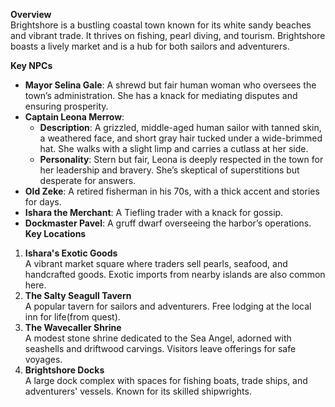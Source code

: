 
**Overview**  
Brightshore is a bustling coastal town known for its white sandy beaches and vibrant trade. It thrives on fishing, pearl diving, and tourism. Brightshore boasts a lively market and is a hub for both sailors and adventurers.

**Key NPCs**

- **Mayor Selina Gale**: A shrewd but fair human woman who oversees the town’s administration. She has a knack for mediating disputes and ensuring prosperity.
- **Captain Leona Merrow**: 
	- **Description**: A grizzled, middle-aged human sailor with tanned skin, a weathered face, and short gray hair tucked under a wide-brimmed hat. She walks with a slight limp and carries a cutlass at her side.
	- **Personality**: Stern but fair, Leona is deeply respected in the town for her leadership and bravery. She’s skeptical of superstitions but desperate for answers.
- **Old Zeke**: A retired fisherman in his 70s, with a thick accent and stories for days.
- **Ishara the Merchant**: A Tiefling trader with a knack for gossip.
- **Dockmaster Pavel**: A gruff dwarf overseeing the harbor’s operations.
**Key Locations**

1. **Ishara's Exotic Goods**  
    A vibrant market square where traders sell pearls, seafood, and handcrafted goods. Exotic imports from nearby islands are also common here.
2. **The Salty Seagull Tavern**  
    A popular tavern for sailors and adventurers. Free lodging at the local inn for life(from quest).
3. **The Wavecaller Shrine**  
    A modest stone shrine dedicated to the Sea Angel, adorned with seashells and driftwood carvings. Visitors leave offerings for safe voyages.
4. **Brightshore Docks**  
    A large dock complex with spaces for fishing boats, trade ships, and adventurers' vessels. Known for its skilled shipwrights.